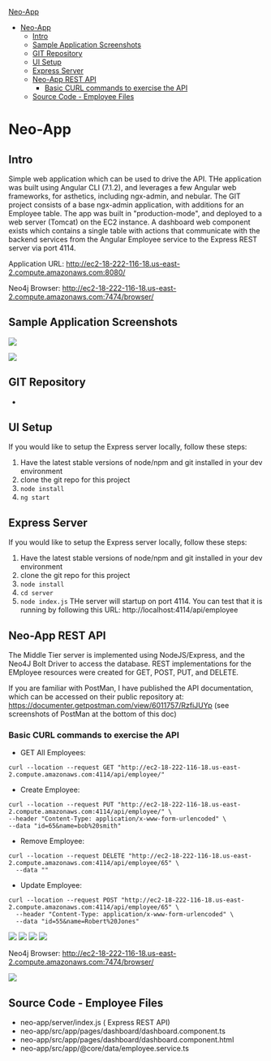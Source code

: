 [Neo-App](#neo-app)
- [Neo-App](#neo-app)
  - [Intro](#intro)
  - [Sample Application Screenshots](#sample-application-screenshots)
  - [GIT Repository](#git-repository)
  - [UI Setup](#ui-setup)
  - [Express Server](#express-server)
  - [Neo-App REST API](#neo-app-rest-api)
    - [Basic CURL commands to exercise the API](#basic-curl-commands-to-exercise-the-api)
  - [Source Code - Employee Files](#source-code---employee-files)

# Neo-App

## Intro
Simple web application which can be used to drive the API.  THe application was built using Angular CLI (7.1.2), and leverages a few Angular web frameworks, for asthetics, including ngx-admin, and nebular.  The GIT project consists of a base ngx-admin application, with additions for an Employee table.  The app was built in "production-mode", and deployed to a web server (Tomcat) on the EC2 instance.  A dashboard web component exists which contains a single table with actions that communicate with the backend services from the Angular Employee service to the Express REST server via port 4114.

Application URL: http://ec2-18-222-116-18.us-east-2.compute.amazonaws.com:8080/

Neo4j Browser: http://ec2-18-222-116-18.us-east-2.compute.amazonaws.com:7474/browser/

## Sample Application Screenshots

![](./screens/app_loaded.png)

![](./screens/browser_loaded.png)

## GIT Repository

- 

## UI Setup
If you would like to setup the Express server locally, follow these steps:
1. Have the latest stable versions of node/npm and git installed in your dev environment
2. clone the git repo for this project
3. ```node install```
4. ```ng start```

## Express Server
If you would like to setup the Express server locally, follow these steps:
1. Have the latest stable versions of node/npm and git installed in your dev environment
2. clone the git repo for this project
3. ```node install```
4. ```cd server```
5. ```node index.js```
THe server will startup on port 4114.  You can test that it is running by following this URL: http://localhost:4114/api/employee

## Neo-App REST API
The Middle Tier server is implemented using NodeJS/Express, and the Neo4J Bolt Driver to access the database. REST implementations for the EMployee resources were created for GET, POST, PUT, and DELETE.

If you are familiar with PostMan, I have published the API documentation, which can be accessed on their public repository at: https://documenter.getpostman.com/view/6011757/RzfiJUYp
(see screenshots of PostMan at the bottom of this doc)

### Basic CURL commands to exercise the API

- GET All Employees:
```  
curl --location --request GET "http://ec2-18-222-116-18.us-east-2.compute.amazonaws.com:4114/api/employee/"
```
- Create Employee:
  
```
curl --location --request PUT "http://ec2-18-222-116-18.us-east-2.compute.amazonaws.com:4114/api/employee/" \
--header "Content-Type: application/x-www-form-urlencoded" \
--data "id=65&name=bob%20smith"
```

- Remove Employee:
```
curl --location --request DELETE "http://ec2-18-222-116-18.us-east-2.compute.amazonaws.com:4114/api/employee/65" \
  --data ""
```

- Update Employee:
```
curl --location --request POST "http://ec2-18-222-116-18.us-east-2.compute.amazonaws.com:4114/api/employee/65" \
  --header "Content-Type: application/x-www-form-urlencoded" \
  --data "id=55&name=Robert%20Jones"
```  

![](./screens/get.png)
![](./screens/put.png)
![](./screens/post.png)
![](./screens/delete.png)

Neo4j Browser: http://ec2-18-222-116-18.us-east-2.compute.amazonaws.com:7474/browser/

![](./screens/neo_browser.png)

## Source Code - Employee Files

- neo-app/server/index.js ( Express REST API)
- neo-app/src/app/pages/dashboard/dashboard.component.ts
- neo-app/src/app/pages/dashboard/dashboard.component.html
- neo-app/src/app/@core/data/employee.service.ts